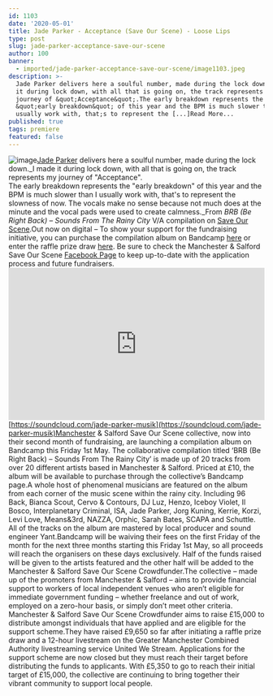 ```yaml
---
id: 1103
date: '2020-05-01'
title: Jade Parker - Acceptance (Save Our Scene) - Loose Lips
type: post
slug: jade-parker-acceptance-save-our-scene
author: 100
banner:
  - imported/jade-parker-acceptance-save-our-scene/image1103.jpeg
description: >-
  Jade Parker delivers here a soulful number, made during the lock down. I made
  it during lock down, with all that is going on, the track represents my
  journey of &quot;Acceptance&quot;.The early breakdown represents the
  &quot;early breakdown&quot; of this year and the BPM is much slower than I
  usually work with, that;s to represent the [...]Read More...
published: true
tags: premiere
featured: false
---
```

![image](../imported/jade-parker-acceptance-save-our-scene/image1103.jpeg)[Jade Parker](https://jadeparker.bandcamp.com/) delivers here a soulful number, made during the lock down._I made it during lock down, with all that is going on, the track represents my journey of "Acceptance".  
The early breakdown represents the "early breakdown" of this year and the BPM is much slower than I usually work with, that's to represent the slowness of now. The vocals make no sense because not much does at the minute and the vocal pads were used to create calmness._From _BRB (Be Right Back) – Sounds From The Rainy City_ V/A compilation on [Save Our Scene](https://www.residentadvisor.net/features/3640).Out now on digital – To show your support for the fundraising initiative, you can purchase the compilation album on Bandcamp [here](https://saveourscenemcr.bandcamp.com/album/brb-be-right-back-sounds-from-the-rainy-city) or enter the raffle prize draw [here](https://www.crowdfunder.co.uk/save-our-scene-manchester-salford). Be sure to check the Manchester & Salford Save Our Scene [Facebook Page](https://www.facebook.com/saveourscenemcrsalf/) to keep up-to-date with the application process and future fundraisers.<iframe width='100%' height='300' scrolling='no' frameborder='no' allow='autoplay' src='https://w.soundcloud.com/player/?url=https%3A//api.soundcloud.com/tracks/811391221&color=%23ff5500&auto_play=false&hide_related=false&show_comments=true&show_user=true&show_reposts=false&show_teaser=true'></iframe>[](https://soundcloud.com/jade-parker-musik)[https://soundcloud.com/jade-parker-musik](https://soundcloud.com/jade-parker-musik)Manchester & Salford Save Our Scene collective, now into their second month of fundraising, are launching a compilation album on Bandcamp this Friday 1st May. The collaborative compilation titled ‘BRB (Be Right Back) – Sounds From The Rainy City’ is made up of 20 tracks from over 20 different artists based in Manchester & Salford. Priced at £10, the album will be available to purchase through the collective’s Bandcamp page.A whole host of phenomenal musicians are featured on the album from each corner of the music scene within the rainy city. Including 96 Back, Bianca Scout, Cervo & Contours, DJ Luz, Henzo, Iceboy Violet, Il Bosco, Interplanetary Criminal, ISA, Jade Parker, Jorg Kuning, Kerrie, Korzi, Levi Love, Means&3rd, NAZZA, Orphic, Sarah Bates, SCAPA and Schuttle. All of the tracks on the album are mastered by local producer and sound engineer Yant.Bandcamp will be waiving their fees on the first Friday of the month for the next three months starting this Friday 1st May, so all proceeds will reach the organisers on these days exclusively. Half of the funds raised will be given to the artists featured and the other half will be added to the Manchester & Salford Save Our Scene Crowdfunder.The collective – made up of the promoters from Manchester & Salford – aims to provide financial support to workers of local independent venues who aren’t eligible for immediate government funding – whether freelance and out of work, employed on a zero-hour basis, or simply don’t meet other criteria. Manchester & Salford Save Our Scene Crowdfunder aims to raise £15,000 to distribute amongst individuals that have applied and are eligible for the support scheme.They have raised £9,650 so far after initiating a raffle prize draw and a 12-hour livestream on the Greater Manchester Combined Authority livestreaming service United We Stream. Applications for the support scheme are now closed but they must reach their target before distributing the funds to applicants. With £5,350 to go to reach their initial target of £15,000, the collective are continuing to bring together their vibrant community to support local people.